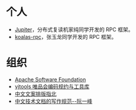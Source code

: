 

# 个人
* [Jupiter](https://github.com/fengjiachun/Jupiter)，分布式复读机家纯同学开发的 RPC 框架。
* [koalas-rpc](https://gitee.com/a1234567891/koalas-rpc)，张玉龙同学开发的 RPC 框架。


# 组织
* [Apache Software Foundation](https://github.com/apache)
* [vjtools 唯品会编码规约与工具库](https://github.com/vipshop/vjtools)
* [中文文案排版指北](https://github.com/sparanoid/chinese-copywriting-guidelines)
* [中文技术文档的写作规范--阮一峰](https://github.com/ruanyf/document-style-guide)

